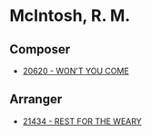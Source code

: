 # McIntosh, R. M.

## Composer

- [20620 - WON'T YOU COME](/hymns/20620.md)

## Arranger

- [21434 - REST FOR THE WEARY](/hymns/21434.md)

